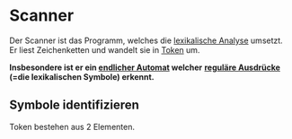 Scanner
===

Der Scanner ist das Programm, welches die 
[lexikalische Analyse](../README.md) umsetzt. Er liest Zeichenketten und 
wandelt sie in [Token](../Token/README.md) um. 


**Insbesondere ist er ein <ins>endlicher Automat</ins> welcher** 
**<ins>reguläre Ausdrücke</ins> (=die lexikalischen Symbole) erkennt.** 


## Symbole identifizieren

Token bestehen aus 2 Elementen. 